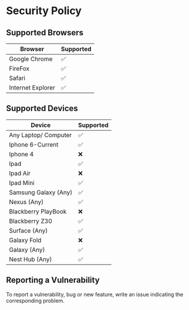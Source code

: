 # Security Policy

## Supported Browsers

| Browser | Supported          |
| ------- | ------------------ |
| Google Chrome   | :white_check_mark: |
| FireFox   | :white_check_mark:                |
| Safari   | :white_check_mark: |
| Internet Explorer   | :white_check_mark:                |

## Supported Devices

| Device | Supported          |
| ------- | ------------------ |
| Any Laptop/ Computer   | :white_check_mark: |
| Iphone 6-Current   | :white_check_mark:                |
| Iphone 4   | :x:                |
| Ipad   | :white_check_mark:                |
| Ipad Air   | :x:                |
| Ipad Mini   | :white_check_mark:                |
| Samsung Galaxy (Any)  | :white_check_mark: |
| Nexus (Any)   | :white_check_mark:                |
| Blackberry PlayBook   | :x:                |
| Blackberry Z30  | :white_check_mark:                |
| Surface (Any)  | :white_check_mark:                |
| Galaxy Fold  | :x:                |
| Galaxy (Any)  | :white_check_mark:                |
| Nest Hub (Any)  | :white_check_mark:                |


## Reporting a Vulnerability

To report a vulnerability, bug or new feature, write an issue indicating the corresponding problem.
